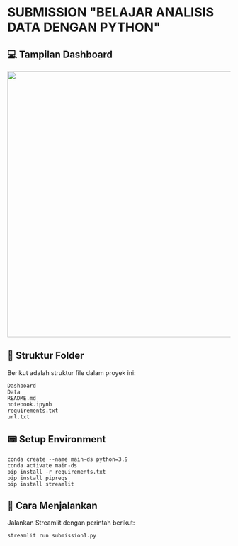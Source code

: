 # SUBMISSION "BELAJAR ANALISIS DATA DENGAN PYTHON"

## 💻 Tampilan Dashboard
<img src="https://raw.githubusercontent.com/USERNAME/REPO-NAME/BRANCH-NAME/PATH/TO/ScreenRecording2025-03-08060621-ezgif.com-video-to-gif-converter.gif" width="600">

## 📂 Struktur Folder
Berikut adalah struktur file dalam proyek ini:
```
Dashboard
Data
README.md
notebook.ipynb
requirements.txt
url.txt
```

## 📟 Setup Environment
```
conda create --name main-ds python=3.9
conda activate main-ds
pip install -r requirements.txt
pip install pipreqs
pip install streamlit
```

## 🚀 Cara Menjalankan
Jalankan Streamlit dengan perintah berikut:
```
streamlit run submission1.py
```
